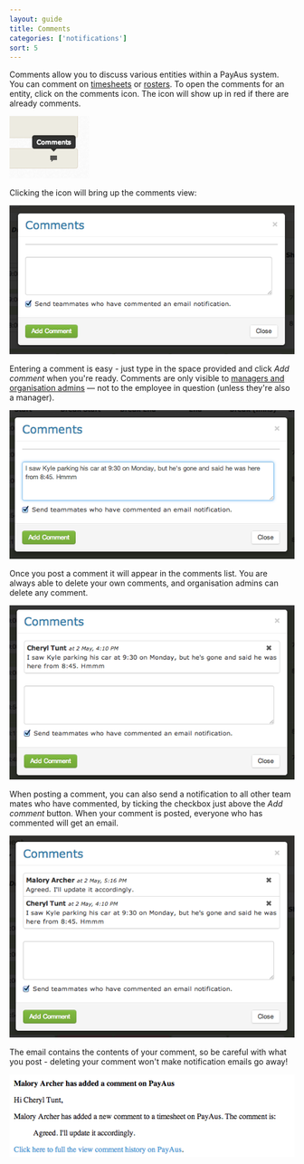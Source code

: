 ```yaml
---
layout: guide
title: Comments
categories: ['notifications']
sort: 5
---
```


Comments allow you to discuss various entities within a PayAus system. You can comment on [timesheets](../../timesheets/) or [rosters](../../rosters/). To open the comments for an entity, click on the comments icon. The icon will show up in red if there are already comments.

![Comments icon](/img/notifications/comments_icon.png)

Clicking the icon will bring up the comments view:

![An empty comments view](/img/notifications/no_comments.png)

Entering a comment is easy - just type in the space provided and click *Add comment* when you're ready. Comments are only visible to [managers and organisation admins](../../staff/team/#roles) &mdash; not to the employee in question (unless they're also a manager).

![Adding a comment](/img/notifications/adding_comment.png)

Once you post a comment it will appear in the comments list. You are always able to delete your own comments, and organisation admins can delete any comment.

![New comment posted](/img/notifications/added_comment.png)

When posting a comment, you can also send a notification to all other team mates who have commented, by ticking the checkbox just above the *Add comment* button. When your comment is posted, everyone who has commented will get an email.

![Replying to a comment](/img/notifications/comment_reply.png)

The email contains the contents of your comment, so be careful with what you post - deleting your comment won't make notification emails go away!

![Comment email notifications](/img/notifications/comment_email.png)